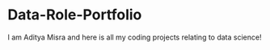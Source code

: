 # Data-Role-Portfolio



I am Aditya Misra and here is all my coding projects relating to data science!

